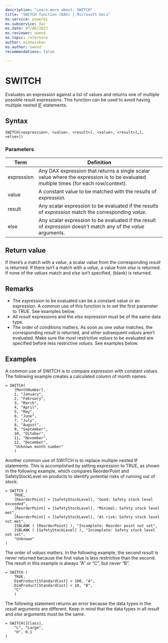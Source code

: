 ```yaml
---
description: "Learn more about: SWITCH"
title: "SWITCH function (DAX) | Microsoft Docs"
ms.service: powerbi 
ms.subservice: dax 
ms.date: 07/06/2023
ms.reviewer: owend
ms.topic: reference
author: minewiskan
ms.author: owend 
recommendations: false

---
```

# SWITCH

Evaluates an expression against a list of values and returns one of multiple possible result expressions. This function can be used to avoid having multiple nested [IF](if-function-dax.md) statements.  
  
## Syntax  
  
```dax
SWITCH(<expression>, <value>, <result>[, <value>, <result>]…[, <else>])  
```
  
### Parameters  

|Term|Definition|  
|--------|--------------|  
| expression  | Any DAX expression that returns a single scalar value where the expression is to be evaluated multiple times (for each row/context).   |  
| value |  A constant value to be matched with the results of *expression*.  |
|result |Any scalar expression to be evaluated if the results of *expression* match the corresponding *value*.  |
|else |Any scalar expression to be evaluated if the result of *expression* doesn't match any of the *value* arguments.  |

## Return value

If there’s a match with a *value*, a scalar value from the corresponding *result* is returned. If there isn’t a match with a *value*, a value from *else* is returned. If none of the *values* match and *else* isn’t specified, (blank) is returned.
  
## Remarks

- The *expression* to be evaluated can be a constant value or an expression. A common use of this function is to set the first parameter to TRUE. See examples below.
- All *result* expressions and the *else* expression must be of the same data type.
- The order of conditions matters. As soon as one *value* matches, the corresponding *result* is returned, and other subsequent *values* aren’t evaluated. Make sure the most restrictive *values* to be evaluated are specified before less restrictive *values*. See examples below.
  
## Examples

A common use of SWITCH is to compare *expression* with constant *values*. The following example creates a calculated column of month names:

```dax
= SWITCH(
    [MonthNumber],
    1, "January",
    2, "February",
    3, "March",
    4, "April",
    5, "May",
    6, "June",
    7, "July",
    8, "August",
    9, "September",
    10, "October",
    11, "November",
    12, "December",
    "Unknown month number"
    )  

```

Another common use of SWITCH is to replace multiple nested IF statements. This is accomplished by setting expression to TRUE, as shown in the following example, which compares ReorderPoint and SafetyStockLevel on products to identify potential risks of running out of stock:

```dax
= SWITCH (
    TRUE,
    [ReorderPoint] > [SafetyStockLevel], "Good: Safety stock level exceeded",
    [ReorderPoint] = [SafetyStockLevel], "Minimal: Safety stock level met",
    [ReorderPoint] < [SafetyStockLevel], "At risk: Safety stock level not met",
    ISBLANK ( [ReorderPoint] ), "Incomplete: Reorder point not set",
    ISBLANK ( [SafetyStockLevel] ), "Incomplete: Safety stock level not set",
    "Unknown"
)

```

The order of *values* matters. In the following example, the second *result* is never returned because the first value is less restrictive than the second. The result in this example is always “A” or “C”, but never “B”.

```dax
= SWITCH (
    TRUE,
    DimProduct[StandardCost] < 100, "A",
    DimProduct[StandardCost] < 10, "B",
    "C"
    )

```

The following statement returns an error because the data types in the *result* arguments are different. Keep in mind that the data types in all *result* and *else* arguments must be the same.

```dax
= SWITCH([Class],
    "L", "Large",
    "H", 0.1
)

```

